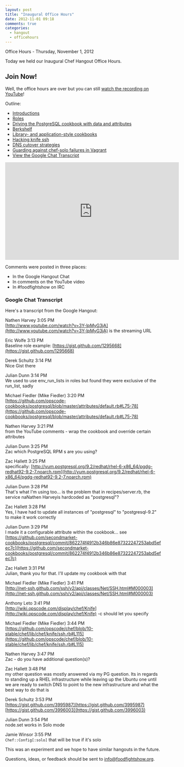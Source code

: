 ```yaml
---
layout: post
title: "Inaugural Office Hours"
date: 2012-11-01 09:18
comments: true
categories: 
  - hangout
  - officehours
---
```


Office Hours - Thursday, November 1, 2012

Today we held our Inaugural Chef Hangout Office Hours.

## Join Now!

Well, the office hours are over but you can still [watch the recording on YouTube](http://www.youtube.com/watch?v=3Y-lpMyG3jA)!

Outline:

* [Introductions](http://www.youtube.com/watch?v=3Y-lpMyG3jA&t=0m25s)
* [Roles](http://www.youtube.com/watch?v=3Y-lpMyG3jA&t=5m50s)
* [Driving the PostgreSQL cookbook with data and attributes](http://www.youtube.com/watch?v=3Y-lpMyG3jA&t=17m27s)
* [Berkshelf](http://www.youtube.com/watch?v=3Y-lpMyG3jA&t=23m50s)
* [Library- and application-style cookbooks](http://www.youtube.com/watch?v=3Y-lpMyG3jA&t=32m00s)
* [Hacking knife ssh](http://www.youtube.com/watch?v=3Y-lpMyG3jA&t=38m18s)
* [DNS cutover strategies](http://www.youtube.com/watch?v=3Y-lpMyG3jA&t=49m12s)
* [Guarding against chef-solo failures in Vagrant](http://www.youtube.com/watch?v=3Y-lpMyG3jA&t=52m26s)
* [View the Google Chat Transcript](http://foodfightshow.org/2012/11/inaugural-office-hours.html#transcript)

<iframe width="560" height="315" src="http://www.youtube.com/embed/3Y-lpMyG3jA" frameborder="0" allowfullscreen></iframe>

<!-- more -->

Comments were posted in three places:

* In the Google Hangout Chat
* In comments on the YouTube video
* In #foodfightshow on IRC

### Google Chat Transcript<a name="transcript"></a>
Here's a transcript from the Google Hangout:
 
Nathen Harvey 3:05 PM  
[http://www.youtube.com/watch?v=3Y-lpMyG3jA](http://www.youtube.com/watch?v=3Y-lpMyG3jA) is the streaming URL
  
Eric Wolfe  3:13 PM  
Baseline role example: [https://gist.github.com/1295668](https://gist.github.com/1295668)
  
Derek Schultz 3:14 PM  
Nice Gist there
  
Julian Dunn 3:14 PM  
We used to use env_run_lists in roles but found they were exclusive of the run_list, sadly
  
Michael Fiedler (Mike Fiedler)  3:20 PM  
[https://github.com/opscode-cookbooks/postgresql/blob/master/attributes/default.rb#L75-78](https://github.com/opscode-cookbooks/postgresql/blob/master/attributes/default.rb#L75-78)
  
Nathen Harvey 3:21 PM  
from the YouTube comments - wrap the cookbook and override certain attributes
  
Julian Dunn 3:25 PM  
Zac which PostgreSQL RPM  s are you using?
  
Zac Hallett 3:25 PM  
specifically: [http://yum.postgresql.org/9.2/redhat/rhel-6-x86_64/pgdg-redhat92-9.2-7.noarch.rpm](http://yum.postgresql.org/9.2/redhat/rhel-6-x86_64/pgdg-redhat92-9.2-7.noarch.rpm)
  
Julian Dunn 3:28 PM  
That's what I'm using too... is the problem that in recipes/server.rb, the service naNathen Harveyis hardcoded as "postgresql"?
  
Zac Hallett 3:28 PM  
Yes, I have had to update all instances of "postgresql" to "postgresql-9.2" to make it work correctly
  
Julian Dunn 3:29 PM  
I made it a configurable attribute within the cookbook... see [https://github.com/secondmarket-cookbooks/postgresql/commit/862274f4912b346b86e87322247253abd5efec7c](https://github.com/secondmarket-cookbooks/postgresql/commit/862274f4912b346b86e87322247253abd5efec7c)
  
Zac Hallett 3:31 PM  
Julian, thank you for that. I'll update my cookbook with that 
  
Michael Fiedler (Mike Fiedler)  3:41 PM  
[http://net-ssh.github.com/ssh/v2/api/classes/Net/SSH.html#M000003](http://net-ssh.github.com/ssh/v2/api/classes/Net/SSH.html#M000003)
  
Anthony Leto  3:41 PM  
[http://wiki.opscode.com/display/chef/Knife](http://wiki.opscode.com/display/chef/Knife)
-c should let you specify
  
Michael Fiedler (Mike Fiedler)  3:44 PM  
[https://github.com/opscode/chef/blob/10-stable/chef/lib/chef/knife/ssh.rb#L115](https://github.com/opscode/chef/blob/10-stable/chef/lib/chef/knife/ssh.rb#L115)
  
Nathen Harvey 3:47 PM  
Zac - do you have additional question(s)?
  
Zac Hallett 3:48 PM  
my other question was mostly answered via my PG question. Its in regards to standing up a RHEL infrastructure while leaving up the Ubuntu one until we are ready to switch DNS to point to the new infrastructure and what the best way to do that is
  
Derek Schultz 3:53 PM  
[https://gist.github.com/3995987](https://gist.github.com/3995987)  
[https://gist.github.com/3996003](https://gist.github.com/3996003)
  
Julian Dunn 3:54 PM  
node.set works in Solo mode
  
Jamie Winsor  3:55 PM  
```Chef::Config[:solo]```
that will be true if it's solo

This was an experiment and we hope to have similar hangouts in the future.

Questions, ideas, or feedback should be sent to [info@foodfightshow.org](mailto:info@foodfightshow.org).
